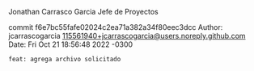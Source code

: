 Jonathan Carrasco Garcia
Jefe de Proyectos

commit f6e7bc55fafe02024c2ea71a382a34f80eec3dcc
Author: jcarrascogarcia <115561940+jcarrascogarcia@users.noreply.github.com>
Date:   Fri Oct 21 18:56:48 2022 -0300

    feat: agrega archivo solicitado

